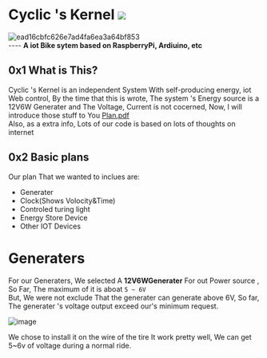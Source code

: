 # Cyclic 's Kernel  ![](https://img.shields.io/badge/SupportedBy-Ret1w1cky-blueviolet)
![ead16cbfc626e7ad4fa6ea3a64bf853](https://user-images.githubusercontent.com/72267897/144238466-848c703b-9984-4fad-a44a-e673dd136799.jpg)  
---- **A iot Bike sytem based on RaspberryPi, Ardiuino, etc**  
## 0x1 What is This?
Cyclic 's Kernel is an independent System With self-producing energy, iot Web control, By the time that this is wrote, The system 's Energy source is a 12V6W Generater and The Voltage, Current is not cocerned, Now, I will introduce those stuff to You
[Plan.pdf](https://github.com/DDizzzy79/ScienceFair/files/7633868/default.pdf)  
Also, as a extra info, Lots of our code is based on lots of thoughts on internet
## 0x2 Basic plans
Our plan That we wanted to inclues are:  
* Generater
* Clock(Shows Volocity&Time)
* Controled turing light
* Energy Store Device
* Other IOT Devices
# Generaters
For our Generaters, We selected A **12V6WGenerater** For out Power source , So Far, The maximum of it is aboat ``5 ~ 6V``  
But, We were not exclude That the generater can generate above 6V, So far, The generater 's voltage output exceed our's minimum request.   

![image](https://user-images.githubusercontent.com/72267897/144243803-5e349f99-7565-4772-be53-28bdeb5097ea.png)  

We chose to install it on the wire of the tire It work pretty well, We can get 5~6v of voltage during a normal ride.

